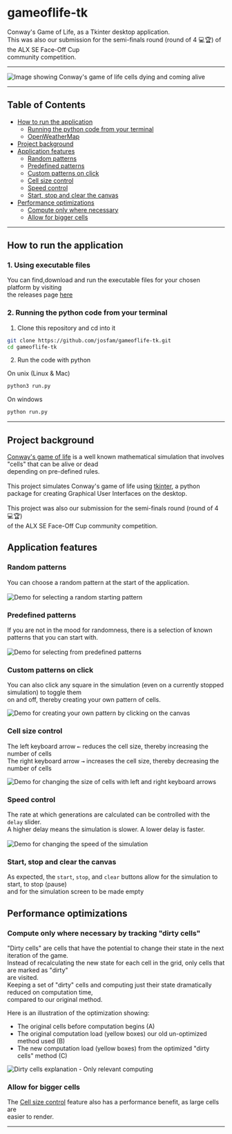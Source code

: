 # gameoflife-tk

Conway's Game of Life, as a Tkinter desktop application.
\
This was also our submission for the semi-finals round (round of 4 💻🏆) of the ALX SE Face-Off Cup
\
community competition.

---

![Image showing Conway's game of life cells dying and coming alive](./demo/conway-loop.gif)

---

## Table of Contents

- [How to run the application](#how-to-run-the-application)
  - [Running the python code from your terminal](#1-using-executable-files)
  - [OpenWeatherMap](#2-running-the-python-code-from-your-terminal)
- [Project background](#project-background)
- [Application features](#application-features)
  - [Random patterns](#random-patterns)
  - [Predefined patterns](#predefined-patterns)
  - [Custom patterns on click](#custom-patterns-on-click)
  - [Cell size control](#cell-size-control)
  - [Speed control](#speed-control)
  - [Start, stop and clear the canvas](#start-stop-and-clear-the-canvas)
- [Performance optimizations](#performance-optimizations)
  - [Compute only where necessary](#compute-only-where-necessary-by-tracking-dirty-cells)
  - [Allow for bigger cells](#allow-for-bigger-cells)

---

## How to run the application

### 1. Using executable files

You can find,download and run the executable files for your chosen platform by visiting
\
the releases page [here](https://github.com/josfam/gameoflife-tk/releases/tag/v.1.0.0)

### 2. Running the python code from your terminal

1. Clone this repository and cd into it

```sh
git clone https://github.com/josfam/gameoflife-tk.git
cd gameoflife-tk
```

2. Run the code with python

On unix (Linux & Mac)

```sh
python3 run.py
```

On windows

```sh
python run.py
```

---

## Project background

[Conway's game of life](https://en.wikipedia.org/wiki/Conway's_Game_of_Life) is a well known mathematical simulation that involves "cells" that can be alive or dead
\
depending on pre-defined rules.
\
\
This project simulates Conway's game of life using [tkinter](https://docs.python.org/3/library/tkinter.html), a python package for creating Graphical User Interfaces on the desktop.
\
\
This project was also our submission for the semi-finals round (round of 4 💻🏆)
\
of the ALX SE Face-Off Cup community competition.

## Application features

### Random patterns

You can choose a random pattern at the start of the application.
\
\
![Demo for selecting a random starting pattern](./demo/conway-pattern-control-random.gif)

### Predefined patterns

If you are not in the mood for randomness, there is a selection of known patterns that you can start with.
\
\
![Demo for selecting from predefined patterns](./demo/conway-pattern-control-known.gif)

### Custom patterns on click

You can also click any square in the simulation (even on a currently stopped simulation) to toggle them
\
on and off, thereby creating your own pattern of cells.

![Demo for creating your own pattern by clicking on the canvas](./demo/conway-cell-custom-control.gif)

### Cell size control

The left keyboard arrow <kbd>←</kbd> reduces the cell size, thereby increasing the number of cells
\
The right keyboard arrow <kbd>→</kbd> increases the cell size, thereby decreasing the number of cells

![Demo for changing the size of cells with left and right keyboard arrows](./demo/conway-cell-size-control.gif)

### Speed control

The rate at which generations are calculated can be controlled with the `delay` slider.
\
A higher delay means the simulation is slower. A lower delay is faster.
\
\
![Demo for changing the speed of the simulation](./demo/conway-cell-speed-control.gif)

### Start, stop and clear the canvas

As expected, the `start`, `stop`, and `clear` buttons allow for the simulation to start, to stop (pause)
\
and for the simulation screen to be made empty

## Performance optimizations

### Compute only where necessary by tracking "dirty cells"

"Dirty cells" are cells that have the potential to change their state in the next iteration of the game.
\
Instead of recalculating the new state for each cell in the grid, only cells that are marked as "dirty"
\
are visited.
\
Keeping a set of "dirty" cells and computing just their state dramatically reduced on computation time,
\
compared to our original method.

Here is an illustration of the optimization showing:

- The original cells before computation begins (A)
- The original computation load (yellow boxes) our old un-optimized method used (B)
- The new computation load (yellow boxes) from the optimized "dirty cells" method (C)

![Dirty cells explanation - Only relevant computing](./demo/example-optmized-rendering.png)

### Allow for bigger cells

The [Cell size control](#cell-size-control) feature also has a performance benefit, as large cells are
\
easier to render.

---
